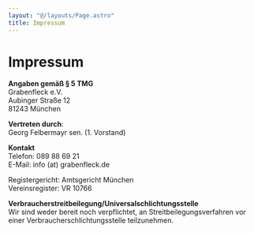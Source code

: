 ```yaml
---
layout: "@/layouts/Page.astro"
title: Impressum
---
```


# Impressum

**Angaben gemäß § 5 TMG**\
Grabenfleck e.V.\
Aubinger Straße 12\
81243 München

**Vertreten durch**:\
Georg Felbermayr sen. (1. Vorstand)

**Kontakt**\
Telefon: 089 88 69 21\
E-Mail: info (at) grabenfleck.de

Registergericht: Amtsgericht München\
Vereinsregister: VR 10766

**Verbraucherstreitbeilegung/Universalschlichtungsstelle**\
Wir sind weder bereit noch verpflichtet, an Streitbeilegungsverfahren vor einer Verbraucherschlichtungsstelle teilzunehmen.
